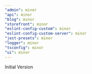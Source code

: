 ```yaml
---
"admin": minor
"api": minor
"blog": minor
"storefront": minor
"eslint-config-custom": minor
"eslint-config-custom-server": minor
"jest-presets": minor
"logger": minor
"tsconfig": minor
"ui": minor
---
```


Initial Version
